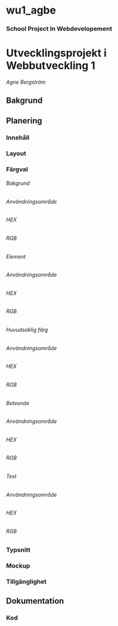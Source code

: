 # wu1_agbe
### School Project In Webdevelopement
# Utvecklingsprojekt i Webbutveckling 1
*Agne Bergström*

## Bakgrund

## Planering
### Innehåll
### Layout
### Färgval
###### Bakgrund
###### Användningsområde
###### HEX
###### RGB

###### Element
###### Användningsområde
###### HEX
###### RGB

###### Huvudsaklig färg
###### Användningsområde
###### HEX
###### RGB

###### Beteende
###### Användningsområde
###### HEX
###### RGB

###### Text
###### Användningsområde
###### HEX
###### RGB

### Typsnitt
### Mockup
### Tillgänglighet


## Dokumentation
### Kod
